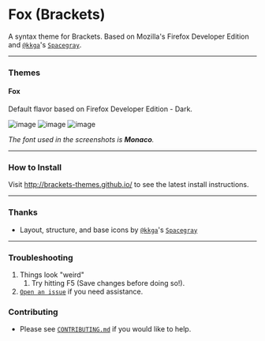 # Fox (Brackets)

A syntax theme for Brackets. Based on Mozilla's Firefox Developer Edition and [`@kkga`](https://github.com/kkga)'s [`Spacegray`](https://github.com/kkga/spacegray).

***

### Themes

#### Fox

Default flavor based on Firefox Developer Edition - Dark.

![image](screenshots/fox.dark-html.jpg)
![image](screenshots/fox.dark-css.jpg)
![image](screenshots/fox.dark-js.jpg)

*The font used in the screenshots is __Monaco__.*

***

### How to Install

Visit http://brackets-themes.github.io/ to see the latest install instructions.

***

### Thanks

- Layout, structure, and base icons by [`@kkga`](https://github.com/kkga/)'s [`Spacegray`](https://github.com/kkga/spacegray)

***

### Troubleshooting

1. Things look "weird"
    1. Try hitting F5 (Save changes before doing so!).
2. [`Open an issue`](https://github.com/karelvuong/fox-brackets/issues) if you need assistance.


### Contributing

* Please see [`CONTRIBUTING.md`](CONTRIBUTING.md) if you would like to help.
